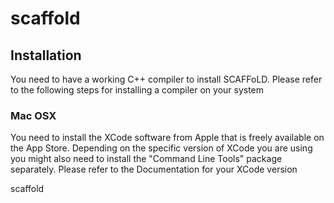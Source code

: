 scaffold
========

## Installation

You need to have a working C++ compiler to install SCAFFoLD. Please refer to the following steps for installing a compiler on your system

### Mac OSX

You need to install the XCode software from Apple that is freely available on the App Store. Depending on the specific version of XCode you are using you might also need to install the "Command Line Tools" package separately. Please refer to the Documentation for your XCode version

scaffold
